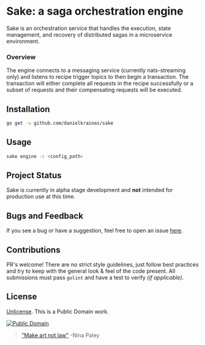 # Sake: a saga orchestration engine

Sake is an orchestration service that handles the execution, state management, and recovery of distributed sagas in a microservice environment.

### Overview

The engine connects to a messaging service (currently nats-streaming only) and listens to recipe trigger topics to then begin a transaction. The transaction will either complete all requests in the recipe successfully or a subset of requests and their compensating requests will be executed.

## Installation


```sh
go get -u github.com/danielkrainas/sake
```

## Usage

```sh
sake engine -c <config_path>
```

## Project Status

Sake is currently in alpha stage development and **not** intended for production use at this time.

## Bugs and Feedback

If you see a bug or have a suggestion, feel free to open an issue [here](https://github.com/danielkrainas/sake/issues).

## Contributions

PR's welcome! There are no strict style guidelines, just follow best practices and try to keep with the general look & feel of the code present. All submissions must pass `golint` and have a test to verify *(if applicable)*.

## License

[Unlicense](http://unlicense.org/UNLICENSE). This is a Public Domain work.

[![Public Domain](https://licensebuttons.net/p/mark/1.0/88x31.png)](http://questioncopyright.org/promise)

> ["Make art not law"](http://questioncopyright.org/make_art_not_law_interview) -Nina Paley
